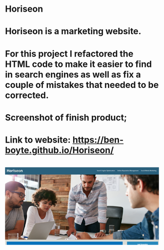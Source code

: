 # Horiseon

# Horiseon is a marketing website.

# For this project I refactored the HTML code to make it easier to find in search engines as well as fix a couple of mistakes that needed to be corrected.

# Screenshot of finish product;

# Link to website: https://ben-boyte.github.io/Horiseon/ 

# ![Screenshot](./assets/images/Screenshot.PNG "Screenshot")